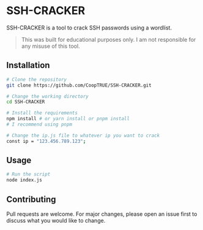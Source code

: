 # SSH-CRACKER

SSH-CRACKER is a tool to crack SSH passwords using a wordlist.

>This was built for educational purposes only. I am not responsible for any misuse of this tool.

## Installation

```bash
# Clone the repository
git clone https://github.com/CoopTRUE/SSH-CRACKER.git

# Change the working directory
cd SSH-CRACKER

# Install the requirements
npm install # or yarn install or pnpm install
# I recommend using pnpm

# Change the ip.js file to whatever ip you want to crack
const ip = "123.456.789.123";
```

## Usage

```bash
# Run the script
node index.js
```

## Contributing

Pull requests are welcome. For major changes, please open an issue first to discuss what you would like to change.
